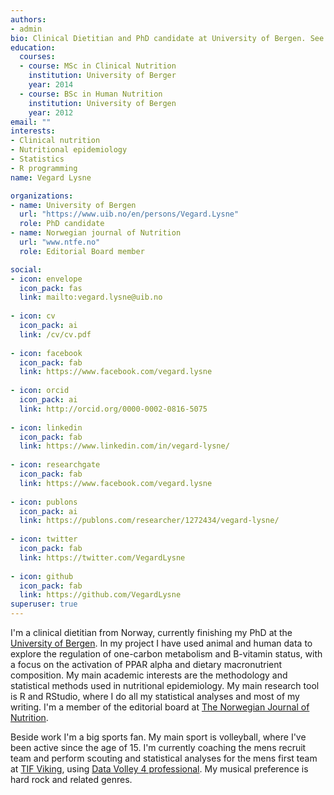 ```yaml
---
authors:
- admin
bio: Clinical Dietitian and PhD candidate at University of Bergen. See more about [Vegard](#About)
education:
  courses:
  - course: MSc in Clinical Nutrition
    institution: University of Berger
    year: 2014
  - course: BSc in Human Nutrition
    institution: University of Bergen
    year: 2012
email: ""
interests:
- Clinical nutrition
- Nutritional epidemiology
- Statistics
- R programming
name: Vegard Lysne

organizations:
- name: University of Bergen
  url: "https://www.uib.no/en/persons/Vegard.Lysne"
  role: PhD candidate
- name: Norwegian journal of Nutrition
  url: "www.ntfe.no"
  role: Editorial Board member

social:
- icon: envelope
  icon_pack: fas
  link: mailto:vegard.lysne@uib.no
  
- icon: cv
  icon_pack: ai
  link: /cv/cv.pdf
  
- icon: facebook
  icon_pack: fab
  link: https://www.facebook.com/vegard.lysne
  
- icon: orcid
  icon_pack: ai
  link: http://orcid.org/0000-0002-0816-5075
  
- icon: linkedin
  icon_pack: fab
  link: https://www.linkedin.com/in/vegard-lysne/
  
- icon: researchgate
  icon_pack: fab
  link: https://www.facebook.com/vegard.lysne
  
- icon: publons
  icon_pack: ai
  link: https://publons.com/researcher/1272434/vegard-lysne/
  
- icon: twitter
  icon_pack: fab
  link: https://twitter.com/VegardLysne
  
- icon: github
  icon_pack: fab
  link: https://github.com/VegardLysne
superuser: true
---
```


I'm a clinical dietitian from Norway, currently finishing my PhD at the [University of Bergen](www.uib.no). In my project I have used animal and human data to explore the regulation of one-carbon metabolism and B-vitamin status, with a focus on the activation of PPAR alpha and dietary macronutrient composition. My main academic interests are the methodology and statistical methods used in nutritional epidemiology. My main research tool is R and RStudio, where I do all my statistical analyses and most of my writing. I'm a member of the editorial board at [The Norwegian Journal of Nutrition](www.ntfe.no). 

Beside work I'm a big sports fan. My main sport is volleyball, where I've been active since the age of 15. I'm currently coaching the mens recruit team and perform scouting and statistical analyses for the mens first team at [TIF Viking](http://www.tifviking.no/volleyball/), using [Data Volley 4 professional](https://www.dataproject.com/Products/EU/en/Volleyball/DataVolley4). My musical preference is hard rock and related genres. 
